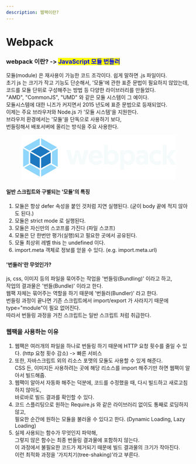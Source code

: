 ```yaml
---
description: 웹팩이란?
---
```


# Webpack



### webpack 이란? -> <mark style="color:blue;">JavaScript 모듈 번들러</mark>

모듈(module) 은 재사용이 가능한 코드 조각이다. 쉽게 말하면 .js 파일이다.\
초기 js 는 크기가 작고 기능도 단순해서, '모듈'에 관한 표준 문법이 필요하지 않았는데, \
코드를 모듈 단위로 구성해주는 방법 등 다양한 라이브러리를 만들었다. \
"AMD", "CommonJS", "UMD" 와 같은 모듈 시스템이 그 예이다.\
모듈시스템에 대한 니즈가 커지면서 2015 년도에 표준 문법으로 등재되었다. \
이제는 주요 브라우저와 Node.js 가 '모듈 시스템'을 지원한다. \
브라우저 환경에서는 '모듈'을 단독으로 사용하기 보다, \
번들링해서 배포서버에 올리는 방식을 주요 사용한다.



<figure><img src="../.gitbook/assets/webpacklogo.svg" alt=""><figcaption></figcaption></figure>



#### 일반 스크립트와 구별되는 '모듈'의 특징

1. 모듈은 항상 defer 속성을 붙인 것처럼 지연 실행된다. (굳이 body 끝에 적지 않아도 된다.)&#x20;
2. 모듈은 strict mode 로 실행된다.&#x20;
3. 모듈은 자신만의 스코프를 가진다 (파일 스코프)&#x20;
4. 모듈은 단 한번만 평가(실행)되고 필요한 곳에서 공유된다.&#x20;
5. 모듈 최상위 레벨 this 는 undefined 이다.&#x20;
6. import.meta 객체로 정보를 얻을 수 있다. (e.g. import.meta.url)



#### '번들러'란 무엇인가?

js, css, 이미지 등의 파일을 묶어주는 작업을 '번들링(Bundling)' 이라고 하고, \
작업의 결과물은 '번들(Bundle)' 이라고 한다. \
웹팩 자체는 묶어주는 역할을 하기 때문에 '번들러(Bundler)' 라고 한다.\
번들링 과정이 끝나면 기존 스크립트에서 import/export 가 사라지기 때문에 \
type="module"이 필요 없어진다.\
따라서 번들링 과정을 거친 스크립트는 일반 스크립트 처럼 취급한다.





### 웹팩을 사용하는 이유



1. 웹팩은 여러개의 파일을 하나로 번들링 하기 때문에 HTTP 요청 횟수를 줄일 수 있다. (http 요청 횟수 감소) -> 빠른 서비스&#x20;
2. 또한, 자바스크립트 외의 리소스 포맷의 모듈도 사용할 수 있게 해준다. \
   CSS 든, 이미지든 사용하려는 곳에 해당 리소스를 import 해주기만 하면 웹팩이 알아서 빌드해줌.&#x20;
3. 웹팩이 알아서 자동화 해주는 덕분에, 코드를 수정했을 때, 다시 빌드하고 새로고침하지 않아도, \
   바로바로 빌드 결과를 확인할 수 있다.&#x20;
4. 코드 스플리팅으로 원하는 Require.js 와 같은 라이브러리 없이도 통째로 로딩하지 않고, \
   필요한 순간에 원하는 모듈을 불러올 수 있다고 한다. (Dynamic Loading, Lazy Loading)
5. 실제 사용되는 함수가 무엇인지 파악해, \
   그렇지 않은 함수는 최종 번들링 결과물에 포함하지 않는다.\
   이 과정에서 불필요한 코드가 제거되기 때문에 빌드 결과물의 크기가 작아진다.\
   이런 최적화 과정을  '가지치기(tree-shaking)'라고 부른다.
